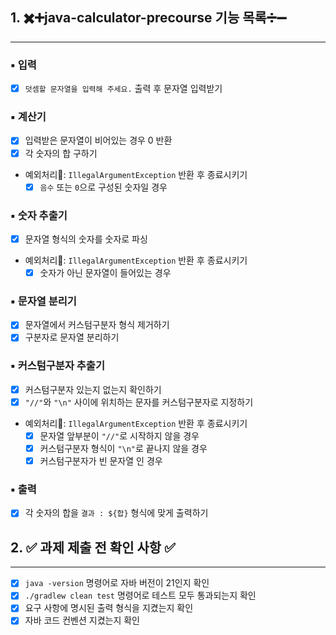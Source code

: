 ## 1. ✖️➕java-calculator-precourse 기능 목록➗➖
---

### ▪️ 입력

- [x] `덧셈할 문자열을 입력해 주세요.` 출력 후 문자열 입력받기

### ▪ 계산기

- [x] 입력받은 문자열이 비어있는 경우 0 반환
- [x] 각 숫자의 합 구하기
- 예외처리🚨: `IllegalArgumentException` 반환 후 종료시키기
    - [x] `음수` 또는 `0`으로 구성된 숫자일 경우

### ▪ 숫자 추출기

- [x] 문자열 형식의 숫자를 숫자로 파싱
- 예외처리🚨: `IllegalArgumentException` 반환 후 종료시키기
    - [x] 숫자가 아닌 문자열이 들어있는 경우

### ▪ 문자열 분리기

- [x] 문자열에서 커스텀구분자 형식 제거하기
- [x] 구분자로 문자열 분리하기

### ▪ 커스텀구분자 추출기

- [x] 커스텀구분자 있는지 없는지 확인하기
- [x] `"//"`와 `"\n"` 사이에 위치하는 문자를 커스텀구분자로 지정하기
- 예외처리🚨: `IllegalArgumentException` 반환 후 종료시키기
    - [x] 문자열 앞부분이 `"//"`로 시작하지 않을 경우
    - [x] 커스텀구분자 형식이 `"\n"`로 끝나지 않을 경우
    - [x] 커스텀구분자가 빈 문자열 인 경우

### ▪ 출력

- [x] 각 숫자의 합을 `결과 : ${합}` 형식에 맞게 출력하기

## 2. ✅ 과제 제출 전 확인 사항 ✅
---

- [x] `java -version` 명령어로 자바 버전이 21인지 확인
- [x] `./gradlew clean test` 명령어로 테스트 모두 통과되는지 확인
- [x] 요구 사항에 명시된 출력 형식을 지켰는지 확인
- [x] 자바 코드 컨벤션 지켰는지 확인
